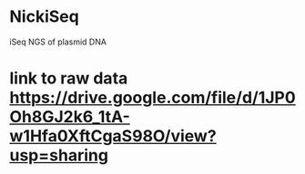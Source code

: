 # NickiSeq
iSeq NGS of plasmid DNA
# link to raw data https://drive.google.com/file/d/1JP0Oh8GJ2k6_1tA-w1Hfa0XftCgaS98O/view?usp=sharing

